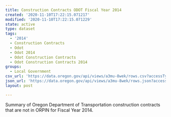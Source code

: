 ```yaml
---
title: Construction Contracts ODOT Fiscal Year 2014
created: '2020-11-10T17:22:15.071217'
modified: '2020-11-10T17:22:15.071229'
state: active
type: dataset
tags:
  - '2014'
  - Construction Contracts
  - Odot
  - Odot 2014
  - Odot Construction Contracts
  - Odot Construction Contracts 2014
groups:
  - Local Government
csv_url: 'https://data.oregon.gov/api/views/a3mu-8wek/rows.csv?accessType=DOWNLOAD'
json_url: 'https://data.oregon.gov/api/views/a3mu-8wek/rows.json?accessType=DOWNLOAD'
layout: post

---
```

Summary of Oregon Department of Transportation construction contracts that are not in ORPIN for Fiscal Year 2014.
